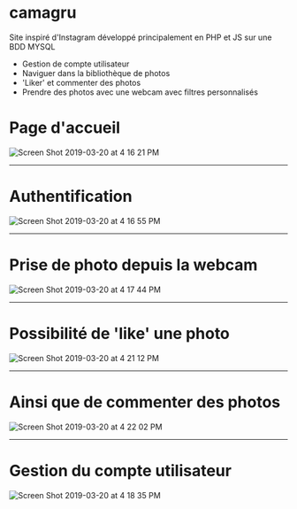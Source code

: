 # camagru
Site inspiré d'Instagram développé principalement en PHP et JS sur une BDD MYSQL

- Gestion de compte utilisateur
- Naviguer dans la bibliothèque de photos
- 'Liker' et commenter des photos
- Prendre des photos avec une webcam avec filtres personnalisés

# Page d'accueil
![Screen Shot 2019-03-20 at 4 16 21 PM](https://user-images.githubusercontent.com/33840666/54696732-a62b2380-4b2c-11e9-8eed-9f48a9a693bb.png)


***
# Authentification
![Screen Shot 2019-03-20 at 4 16 55 PM](https://user-images.githubusercontent.com/33840666/54696967-1043c880-4b2d-11e9-9177-6010a3eb8e53.png)


***
# Prise de photo depuis la webcam
![Screen Shot 2019-03-20 at 4 17 44 PM](https://user-images.githubusercontent.com/33840666/54697013-23ef2f00-4b2d-11e9-9b81-0132a2520696.png)


***
# Possibilité de 'like' une photo
![Screen Shot 2019-03-20 at 4 21 12 PM](https://user-images.githubusercontent.com/33840666/54697045-32d5e180-4b2d-11e9-8235-67bc6e6c598b.png)


***
# Ainsi que de commenter des photos
![Screen Shot 2019-03-20 at 4 22 02 PM](https://user-images.githubusercontent.com/33840666/54697063-3a958600-4b2d-11e9-98a7-e568ab85fd06.png)


***
# Gestion du compte utilisateur
![Screen Shot 2019-03-20 at 4 18 35 PM](https://user-images.githubusercontent.com/33840666/54697087-44b78480-4b2d-11e9-8916-56a7b4c539e2.png)
